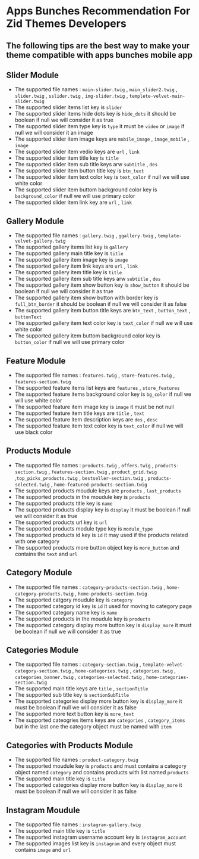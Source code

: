 # Apps Bunches Recommendation For Zid Themes Developers

## The following tips are the best way to make your theme compatible with apps bunches mobile app

## Slider Module
* The supported file names : ```main-slider.twig``` , ```main_slider2.twig``` , ```slider.twig``` , ```sslider.twig``` , ```img-slider.twig``` , ```templete-velvet-main-slider.twig```
* The supported slider items list key is ```slider```
* The supported slider items hide dots key is ```hide_dots``` it should be boolean if null we will consider it as true
* The supported slider item type key is ```type``` it must be ```video``` or ```image``` if null we will consider it an image
* The supported slider item image keys are ```mobile_image``` , ```image_mobile``` , ```image```
* The supported slider item vedio keys are ```url``` , ```link```
* The supported slider item title key is ```title```
* The supported slider item sub title keys arw ```subtitle``` , ```des```
* The supported slider item button title key is ```btn_text```
* The supported slider item text color key is ```text_color``` if null we will use white color
* The supported slider item buttom background color key is ```background_color``` if null we will use primary color
* The supported slider item link key are ```url``` , ```link```

## Gallery Module
* The supported file names : ```gallery.twig``` , ```ggallery.twig``` , ```template-velvet-gallery.twig```
* The supported gallery items list key is ```gallery```
* The supported gallery main title key is ```title```
* The supported gallery item image key is ```image```
* The supported gallery item link keys are ```url``` , ```link```
* The supported gallery item title key is ```title```
* The supported gallery item sub title keys arw ```subtitle``` , ```des```
* The supported gallery item show button key is ```show_button``` it should be boolean if null we will consider it as true
* The supported gallery item show button with border key is ```full_btn_border``` it should be boolean if null we will consider it as false
* The supported gallery item button title keys are ```btn_text``` , ```button_text``` , ```buttonText```
* The supported gallery item text color key is ```text_color``` if null we will use white color
* The supported gallery item buttom background color key is ```button_color``` if null we will use primary color

## Feature Module
* The supported file names : ```features.twig``` , ```store-features.twig``` , ```features-section.twig```
* The supported feature items list keys are ```features``` , ```store_features```
* The supported feature items background color key is ```bg_color``` if null we will use white color
* The supported feature item image key is ```image``` it must be not null
* The supported feature item title keys are ```title``` , ```text```
* The supported feature item description keys are ```des``` , ```desc```
* The supported feature item text color key is ```text_color``` if null we will use black color

## Products Module
* The supported file names : ```products.twig``` , ```offers.twig``` , ```products-section.twig``` , ```features-section.twig``` , ```product_grid.twig``` ,```top_picks_products.twig``` , ```bestseller-section.twig``` , ```products-selected.twig``` , ```home-featured-products-section.twig```
* The supported products moudule keys are ```products``` , ```last_products```
* The supported products in the moudule key is ```products```
* The supported products title key is ```name```
* The supported products display key is ```display``` it must be boolean if null we will consider it as true
* The supported products url key is ```url```
* The supported products module type key is ```module_type```
* The supported products id key is ```id``` it may used if the products related with one category
* The supported products more button object key is ```more_button``` and contains the ```text``` and ```url```

## Category Module
* The supported file names : ```category-products-section.twig``` , ```home-category-products.twig``` , ```home-products-section.twig```
* The supported catgory moudule key is ```category```
* The supported category id key is ```id``` it used for moving to category page
* The supported category name key is ```name```
* The supported products in the moudule key is ```products```
* The supported category display more button key is ```display_more``` it must be boolean if null we will consider it as true


## Categories Module
* The supported file names : ```category-section.twig``` , ```template-velvet-category-section.twig``` , ```home-categories.twig``` , ```categories.twig``` , ```categories_banner.twig``` , ```categories-selected.twig``` , ```home-categories-section.twig```
* The supported main title keys are ```title``` , ```sectionTitle```
* The supported sub title key is ```sectionSubTitle```
* The supported categories display more button key is ```display_more``` it must be boolean if null we will consider it as false
* The supported more text button key is ```more_text```
* The supported cateogries items keys are ```categories``` , ```category_items``` but in the last one the category object must be named with ```item``` 


## Categories with Products Module
* The supported file names : ```product-category.twig``` 
* The supported moudule key is ```products``` and must contains a category object named ```category``` and contains products with list named ```products```
* The supported main title key is ```title```
* The supported categories display more button key is ```display_more``` it must be boolean if null we will consider it as false


## Instagram Moudule
* The supported file names : ```instagram-gallery.twig``` 
* The supported main title key is ```title```
* The supported instagram username account key is ```instagram_account```
* The supported images list key is ```instagram``` and every object must contains ```image``` and ```url```


